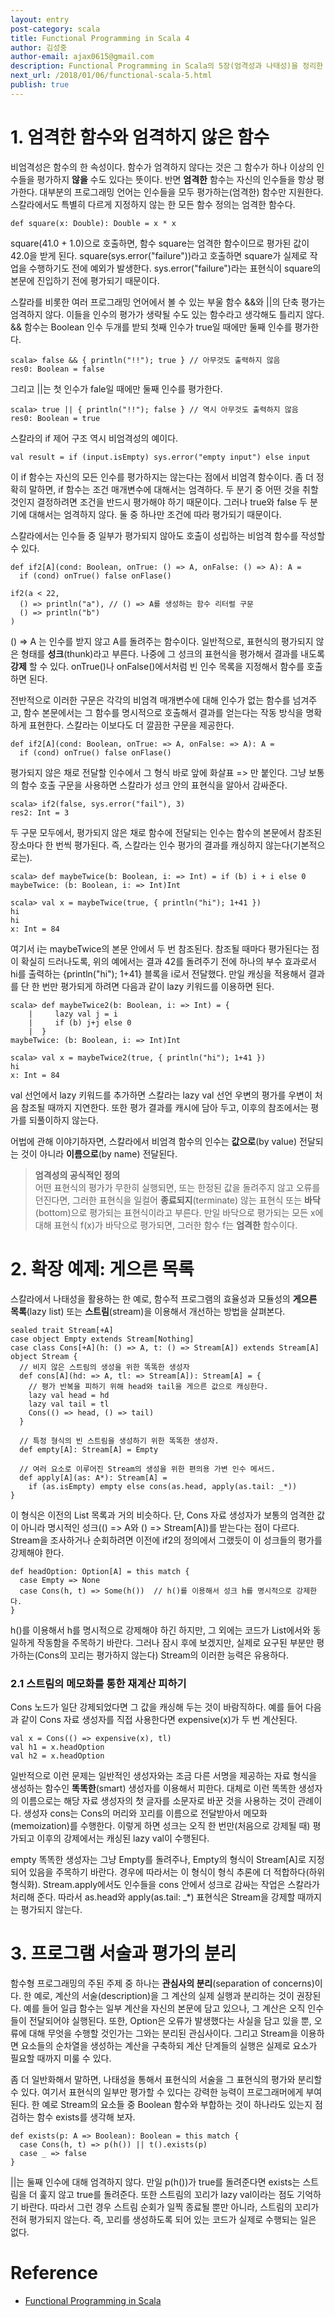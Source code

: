 ```yaml
---
layout: entry
post-category: scala
title: Functional Programming in Scala 4
author: 김성중
author-email: ajax0615@gmail.com
description: Functional Programming in Scala의 5장(엄격성과 나태성)을 정리한 글입니다.
next_url: /2018/01/06/functional-scala-5.html
publish: true
---
```


# 1. 엄격한 함수와 엄격하지 않은 함수
비엄격성은 함수의 한 속성이다. 함수가 엄격하지 않다는 것은 그 함수가 하나 이상의 인수들을 평가하지 **않을** 수도 있다는 뜻이다. 반면 **엄격한** 함수는 자신의 인수들을 항상 평가한다. 대부분의 프로그래밍 언어는 인수들을 모두 평가하는(엄격한) 함수만 지원한다. 스칼라에서도 특별히 다르게 지정하지 않는 한 모든 함수 정의는 엄격한 함수다.

```
def square(x: Double): Double = x * x
```

square(41.0 + 1.0)으로 호출하면, 함수 square는 엄격한 함수이므로 평가된 값이 42.0을 받게 된다. square(sys.error(\"failure\"))라고 호출하면 square가 실제로 작업을 수행하기도 전에 예외가 발생한다. sys.error(\"failure\")라는 표현식이 square의 본문에 진입하기 전에 평가되기 때문이다.

스칼라를 비롯한 여러 프로그래밍 언어에서 볼 수 있는 부울 함수 &&와 \|\|의 단축 평가는 엄격하지 않다. 이들을 인수의 평가가 생략될 수도 있는 함수라고 생각해도 틀리지 않다. && 함수는 Boolean 인수 두개를 받되 첫째 인수가 true일 때에만 둘째 인수를 평가한다.

```
scala> false && { println("!!"); true } // 아무것도 출력하지 않음
res0: Boolean = false
```

그리고 \|\|는 첫 인수가 fale일 때에만 둘째 인수를 평가한다.

```
scala> true || { println("!!"); false } // 역시 아무것도 출력하지 않음
res0: Boolean = true
```

스칼라의 if 제어 구조 역시 비엄격성의 예이다.

```
val result = if (input.isEmpty) sys.error("empty input") else input
```

이 if 함수는 자신의 모든 인수를 평가하지는 않는다는 점에서 비엄격 함수이다. 좀 더 정확히 말하면, if 함수는 조건 매개변수에 대해서는 엄격하다. 두 분기 중 어떤 것을 취할 것인지 결정하려면 조건을 반드시 평가해야 하기 때문이다. 그러나 true와 false 두 분기에 대해서는 엄격하지 않다. 둘 중 하나만 조건에 따라 평가되기 때문이다.

스칼라에서는 인수들 중 일부가 평가되지 않아도 호출이 성립하는 비엄격 함수를 작성할 수 있다.

```
def if2[A](cond: Boolean, onTrue: () => A, onFalse: () => A): A =
  if (cond) onTrue() false onFlase()

if2(a < 22,
  () => println("a"), // () => A를 생성하는 함수 리터럴 구문
  () => println("b")
)
```

() => A 는 인수를 받지 않고 A를 돌려주는 함수이다. 일반적으로, 표현식의 평가되지 않은 형태를 **성크**(thunk)라고 부른다. 나중에 그 성크의 표현식을 평가해서 결과를 내도록 **강제** 할 수 있다. onTrue()나 onFalse()에서처럼 빈 인수 목록을 지정해서 함수를 호출하면 된다.

전반적으로 이러한 구문은 각각의 비엄격 매개변수에 대해 인수가 없는 함수를 넘겨주고, 함수 본문에서는 그 함수를 명시적으로 호출해서 결과를 얻는다는 작동 방식을 명확하게 표현한다. 스칼라는 이보다도 더 깔끔한 구문을 제공한다.

```
def if2[A](cond: Boolean, onTrue: => A, onFalse: => A): A =
  if (cond) onTrue() false onFlase()
```

평가되지 않은 채로 전달할 인수에서 그 형식 바로 앞에 화살표 => 만 붙인다. 그냥 보통의 함수 호출 구문을 사용하면 스칼라가 성크 안의 표현식을 알아서 감싸준다.

```
scala> if2(false, sys.error("fail"), 3)
res2: Int = 3
```

두 구문 모두에서, 평가되지 않은 채로 함수에 전달되는 인수는 함수의 본문에서 참조된 장소마다 한 번씩 평가된다. 즉, 스칼라는 인수 평가의 결과를 캐싱하지 않는다(기본적으로는).

```
scala> def maybeTwice(b: Boolean, i: => Int) = if (b) i + i else 0
maybeTwice: (b: Boolean, i: => Int)Int

scala> val x = maybeTwice(true, { println("hi"); 1+41 })
hi
hi
x: Int = 84
```

여기서 i는 maybeTwice의 본문 안에서 두 번 참조된다. 참조될 때마다 평가된다는 점이 확실히 드러나도록, 위의 예에서는 결과 42를 돌려주기 전에 하나의 부수 효과로서 hi를 출력하는 {println(\"hi\"); 1+41} 블록을 i로서 전달했다. 만일 캐싱을 적용해서 결과를 단 한 번만 평가되게 하려면 다음과 같이 lazy 키워드를 이용하면 된다.

```
scala> def maybeTwice2(b: Boolean, i: => Int) = {
    |     lazy val j = i
    |     if (b) j+j else 0
    |  }
maybeTwice: (b: Boolean, i: => Int)Int

scala> val x = maybeTwice2(true, { println("hi"); 1+41 })
hi
x: Int = 84
```

val 선언에서 lazy 키워드를 추가하면 스칼라는 lazy val 선언 우변의 평가를 우변이 처음 참조될 때까지 지연한다. 또한 평가 결과를 캐시에 담아 두고, 이후의 참조에서는 평가를 되풀이하지 않는다.

어법에 관해 이야기하자면, 스칼라에서 비엄격 함수의 인수는 **값으로**(by value) 전달되는 것이 아니라 **이름으로**(by name) 전달된다.

> **엄격성의 공식적인 정의**<br/>
> 어떤 표현식의 평가가 무한히 실행되면, 또는 한정된 값을 돌려주지 않고 오류를 던진다면, 그러한 표현식을 일컬어 **종료되지**(terminate) 않는 표현식 또는 **바닥**(bottom)으로 평가되는 표현식이라고 부른다. 만일 바닥으로 평가되는 모든 x에 대해 표현식 f(x)가 바닥으로 평가되면, 그러한 함수 f는 **엄격한** 함수이다.

# 2. 확장 예제: 게으른 목록
스칼라에서 나태성을 활용하는 한 예로, 함수적 프로그램의 효율성과 모듈성의 **게으른 목록**(lazy list) 또는 **스트림**(stream)을 이용해서 개선하는 방법을 살펴본다.

```
sealed trait Stream[+A]
case object Empty extends Stream[Nothing]
case class Cons[+A](h: () => A, t: () => Stream[A]) extends Stream[A]
object Stream {
  // 비지 않은 스트림의 생성을 위한 똑똑한 생성자
  def cons[A](hd: => A, tl: => Stream[A]): Stream[A] = {
    // 평가 반복을 피하기 위해 head와 tail을 게으른 값으로 캐싱한다.
    lazy val head = hd
    lazy val tail = tl
    Cons(() => head, () => tail)
  }

  // 특정 형식의 빈 스트림을 생성하기 위한 똑똑한 생성자.
  def empty[A]: Stream[A] = Empty

  // 여러 요소로 이루어진 Stream의 생성을 위한 편의용 가변 인수 메서드.
  def apply[A](as: A*): Stream[A] =
    if (as.isEmpty) empty else cons(as.head, apply(as.tail: _*))
}
```

이 형식은 이전의 List 목록과 거의 비슷하다. 단, Cons 자료 생성자가 보통의 엄격한 값이 아니라 명시적인 성크(() => A와 () => Stream[A])를 받는다는 점이 다르다. Stream을 조사하거나 순회하려면 이전에 if2의 정의에서 그랬듯이 이 성크들의 평가를 강제해야 한다.

```
def headOption: Option[A] = this match {
  case Empty => None
  case Cons(h, t) => Some(h())  // h()를 이용해서 성크 h를 명시적으로 강제한다.
}
```

h()를 이용해서 h를 명시적으로 강제해야 하긴 하지만, 그 외에는 코드가 List에서와 동일하게 작동함을 주목하기 바란다. 그러나 잠시 후에 보겠지만, 실제로 요구된 부분만 평가하는(Cons의 꼬리는 평가하지 않는다) Stream의 이러한 능력은 유용하다.

### 2.1 스트림의 메모화를 통한 재계산 피하기
Cons 노드가 일단 강제되었다면 그 값을 캐싱해 두는 것이 바람직하다. 예를 들어 다음과 같이 Cons 자료 생성자를 직접 사용한다면 expensive(x)가 두 번 계산된다.

```
val x = Cons(() => expensive(x), tl)
val h1 = x.headOption
val h2 = x.headOption
```

일반적으로 이런 문제는 일반적인 생성자와는 조금 다른 서명을 제공하는 자료 형식을 생성하는 함수인 **똑똑한**(smart) 생성자를 이용해서 피한다. 대체로 이런 똑똑한 생성자의 이름으로는 해당 자료 생성자의 첫 글자를 소문자로 바꾼 것을 사용하는 것이 관례이다. 생성자 cons는 Cons의 머리와 꼬리를 이름으로 전달받아서 메모화(memoization)를 수행한다. 이렇게 하면 성크는 오직 한 번만(처음으로 강제될 때) 평가되고 이후의 강제에서는 캐싱된 lazy val이 수행된다.

empty 똑똑한 생성자는 그냥 Empty를 돌려주나, Empty의 형식이 Stream[A]로 지정되어 있음을 주목하기 바란다. 경우에 따라서는 이 형식이 형식 추론에 더 적합하다(하위형식화). Stream.apply에서도 인수들을 cons 안에서 성크로 감싸는 작업은 스칼라가 처리해 준다. 따라서 as.head와 apply(as.tail: \_*) 표현식은 Stream을 강제할 때까지는 평가되지 않는다.

# 3. 프로그램 서술과 평가의 분리
함수형 프로그래밍의 주된 주제 중 하나는 **관심사의 분리**(separation of concerns)이다. 한 예로, 계산의 서술(description)을 그 계산의 실제 실행과 분리하는 것이 권장된다. 예를 들어 일급 함수는 일부 계산을 자신의 본문에 담고 있으나, 그 계산은 오직 인수들이 전달되어야 실행된다. 또한, Option은 오류가 발생했다는 사실을 담고 있을 뿐, 오류에 대해 무엇을 수행할 것인가는 그와는 분리된 관심사이다. 그리고 Stream을 이용하면 요소들의 순차열을 생성하는 계산을 구축하되 계산 단계들의 실행은 실제로 요소가 필요할 때까지 미룰 수 있다.

좀 더 일반화해서 말하면, 나태성을 통해서 표현식의 서술을 그 표현식의 평가와 분리할 수 있다. 여기서 표현식의 일부만 평가할 수 있다는 강력한 능력이 프로그래머에게 부여된다. 한 예로 Stream의 요소들 중 Boolean 함수와 부합하는 것이 하나라도 있는지 점검하는 함수 exists를 생각해 보자.

```
def exists(p: A => Boolean): Boolean = this match {
  case Cons(h, t) => p(h()) || t().exists(p)
  case _ => false
}
```

\|\|는 둘째 인수에 대해 엄격하지 않다. 만일 p(h())가 true를 돌려준다면 exists는 스트림을 더 훑지 않고 true를 돌려준다. 또한 스트림의 꼬리가 lazy val이라는 점도 기억하기 바란다. 따라서 그런 경우 스트림 순회가 일찍 종료될 뿐만 아니라, 스트림의 꼬리가 전혀 평가되지 않는다. 즉, 꼬리를 생성하도록 되어 있는 코드가 실제로 수행되는 일은 없다.

# Reference
- [Functional Programming in Scala](https://www.manning.com/books/functional-programming-in-scala)

